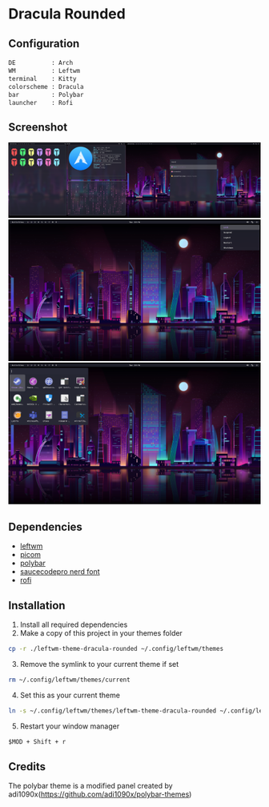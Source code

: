 # Dracula Rounded

## Configuration

```
DE          : Arch
WM          : Leftwm
terminal    : Kitty
colorscheme : Dracula
bar         : Polybar
launcher    : Rofi
```

## Screenshot

![Desktop](./images/desktop1.png)
![Desktop](./images/sysmenu.png)
![Desktop](./images/app_menu.png)

## Dependencies

- [leftwm](https://github.com/leftwm/leftwm)
- [picom](https://github.com/ibhagwan/picom)
- [polybar](https://github.com/polybar/polybar)
- [saucecodepro nerd font](https://github.com/ryanoasis/nerd-fonts)
- [rofi](https://github.com/davatorium/rofi)

## Installation

1. Install all required dependencies
2. Make a copy of this project in your themes folder

```BASH
cp -r ./leftwm-theme-dracula-rounded ~/.config/leftwm/themes
```

3. Remove the symlink to your current theme if set

```BASH
rm ~/.config/leftwm/themes/current
```
4. Set this as your current theme

```BASH
ln -s ~/.config/leftwm/themes/leftwm-theme-dracula-rounded ~/.config/leftwm/themes/current
```

5. Restart your window manager

```Default shortcut
$MOD + Shift + r
```
## Credits

The polybar theme is a modified panel created by adi1090x(https://github.com/adi1090x/polybar-themes)

